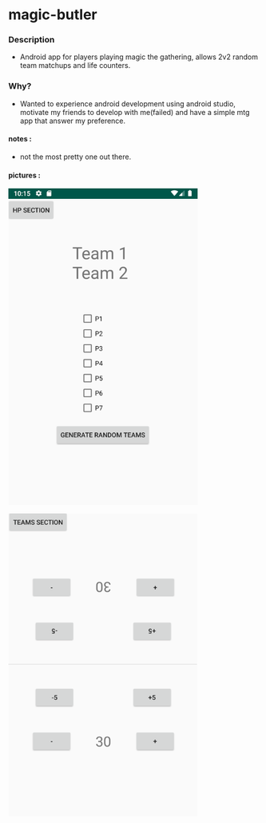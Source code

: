 # magic-butler

### Description
- Android app for players playing magic the gathering, allows 2v2 random team matchups and life counters.
### Why?
- Wanted to experience android development using android studio, motivate my friends to develop with me(failed) and have a simple mtg app that answer my preference.
#### notes :
- not the most pretty one out there.
#### pictures :
![](resources/images/main.png?raw=true)

![](resources/images/hp.png?raw=true)
